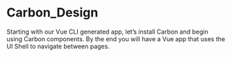 # Carbon_Design

Starting with our Vue CLI generated app, let’s install Carbon and begin using Carbon components. 
By the end you will have a Vue app that uses the UI Shell to navigate between pages.
